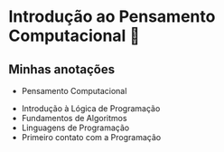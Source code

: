# Introdução ao Pensamento Computacional  :thinking:

## Minhas anotações

- Pensamento Computacional

* Introdução à Lógica de Programação
* Fundamentos de Algoritmos
* Linguagens de Programação
* Primeiro contato com a Programação

## 